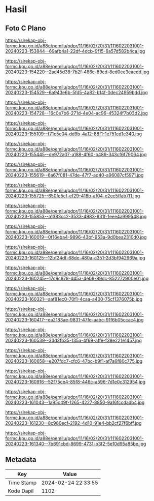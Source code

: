 # Hasil

## Foto C Plano

https://sirekap-obj-formc.kpu.go.id/a88e/pemilu/pdpr/11/16/02/20/31/1116022031001-20240223-153844--69afb4a1-22df-4dcb-9f15-6a57d582b4ca.jpg

https://sirekap-obj-formc.kpu.go.id/a88e/pemilu/pdpr/11/16/02/20/31/1116022031001-20240223-154220--2ad45d38-7b2f-486c-89cd-8ed0ee3eaedd.jpg

https://sirekap-obj-formc.kpu.go.id/a88e/pemilu/pdpr/11/16/02/20/31/1116022031001-20240223-154529--6a943e6b-5fd5-4a82-b14f-0dec24959bdd.jpg

https://sirekap-obj-formc.kpu.go.id/a88e/pemilu/pdpr/11/16/02/20/31/1116022031001-20240223-154728--16c0e7b6-271d-4e04-ac96-45324f7b03d2.jpg

https://sirekap-obj-formc.kpu.go.id/a88e/pemilu/pdpr/11/16/02/20/31/1116022031001-20240223-155109--f71c5e04-dd9b-4a12-88f1-1e751ed1e340.jpg

https://sirekap-obj-formc.kpu.go.id/a88e/pemilu/pdpr/11/16/02/20/31/1116022031001-20240223-155445--de972a07-a188-4f60-b489-343cf6f79064.jpg

https://sirekap-obj-formc.kpu.go.id/a88e/pemilu/pdpr/11/16/02/20/31/1116022031001-20240223-155619--6a67f081-47de-47f7-ad40-a96087cf5971.jpg

https://sirekap-obj-formc.kpu.go.id/a88e/pemilu/pdpr/11/16/02/20/31/1116022031001-20240223-155725--650fe5cf-ef29-418b-af04-e2ec5ffab7f1.jpg

https://sirekap-obj-formc.kpu.go.id/a88e/pemilu/pdpr/11/16/02/20/31/1116022031001-20240223-155853--a1383cc2-3533-4983-831f-1eee4a999548.jpg

https://sirekap-obj-formc.kpu.go.id/a88e/pemilu/pdpr/11/16/02/20/31/1116022031001-20240223-160019--0f16eba4-9896-43bf-953a-9d0bea2310d0.jpg

https://sirekap-obj-formc.kpu.go.id/a88e/pemilu/pdpr/11/16/02/20/31/1116022031001-20240223-160125--12bf24df-68de-480a-a351-2d3bf942969a.jpg

https://sirekap-obj-formc.kpu.go.id/a88e/pemilu/pdpr/11/16/02/20/31/1116022031001-20240223-160245--17c9c979-d45a-4e09-89dc-852272900e01.jpg

https://sirekap-obj-formc.kpu.go.id/a88e/pemilu/pdpr/11/16/02/20/31/1116022031001-20240223-160321--aaf81ec0-70f1-4caa-a400-75cf1376075b.jpg

https://sirekap-obj-formc.kpu.go.id/a88e/pemilu/pdpr/11/16/02/20/31/1116022031001-20240223-160417--ea2183ae-9831-47fe-aabc-91f6b05ccac4.jpg

https://sirekap-obj-formc.kpu.go.id/a88e/pemilu/pdpr/11/16/02/20/31/1116022031001-20240223-160539--33d3fb35-135a-4f69-affe-f38e221e1457.jpg

https://sirekap-obj-formc.kpu.go.id/a88e/pemilu/pdpr/11/16/02/20/31/1116022031001-20240223-160658--e207fdc7-cfc6-47bc-b9f1-af7a6f80c775.jpg

https://sirekap-obj-formc.kpu.go.id/a88e/pemilu/pdpr/11/16/02/20/31/1116022031001-20240223-160916--52f75ce4-85f8-446c-a596-7d1e0c312954.jpg

https://sirekap-obj-formc.kpu.go.id/a88e/pemilu/pdpr/11/16/02/20/31/1116022031001-20240223-161043--1a95c49f-1265-4227-8850-9a16fccdadb4.jpg

https://sirekap-obj-formc.kpu.go.id/a88e/pemilu/pdpr/11/16/02/20/31/1116022031001-20240223-161230--8c980ecf-2192-4d10-91e4-bb2cf27f6bff.jpg

https://sirekap-obj-formc.kpu.go.id/a88e/pemilu/pdpr/11/16/02/20/31/1116022031001-20240223-161340--7b691cbd-8699-4731-b3f2-5e10d95a85be.jpg


## Metadata

| Key        | Value               |
| ---------- | ------------------- |
| Time Stamp | 2024-02-24 22:33:55 |
| Kode Dapil | 1102                |



